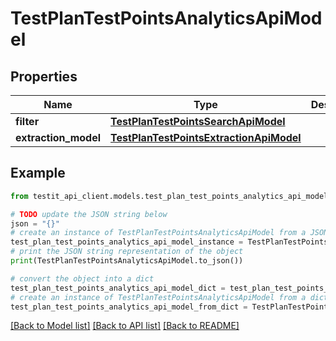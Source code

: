 # TestPlanTestPointsAnalyticsApiModel


## Properties

Name | Type | Description | Notes
------------ | ------------- | ------------- | -------------
**filter** | [**TestPlanTestPointsSearchApiModel**](TestPlanTestPointsSearchApiModel.md) |  | [optional] 
**extraction_model** | [**TestPlanTestPointsExtractionApiModel**](TestPlanTestPointsExtractionApiModel.md) |  | [optional] 

## Example

```python
from testit_api_client.models.test_plan_test_points_analytics_api_model import TestPlanTestPointsAnalyticsApiModel

# TODO update the JSON string below
json = "{}"
# create an instance of TestPlanTestPointsAnalyticsApiModel from a JSON string
test_plan_test_points_analytics_api_model_instance = TestPlanTestPointsAnalyticsApiModel.from_json(json)
# print the JSON string representation of the object
print(TestPlanTestPointsAnalyticsApiModel.to_json())

# convert the object into a dict
test_plan_test_points_analytics_api_model_dict = test_plan_test_points_analytics_api_model_instance.to_dict()
# create an instance of TestPlanTestPointsAnalyticsApiModel from a dict
test_plan_test_points_analytics_api_model_from_dict = TestPlanTestPointsAnalyticsApiModel.from_dict(test_plan_test_points_analytics_api_model_dict)
```
[[Back to Model list]](../README.md#documentation-for-models) [[Back to API list]](../README.md#documentation-for-api-endpoints) [[Back to README]](../README.md)


